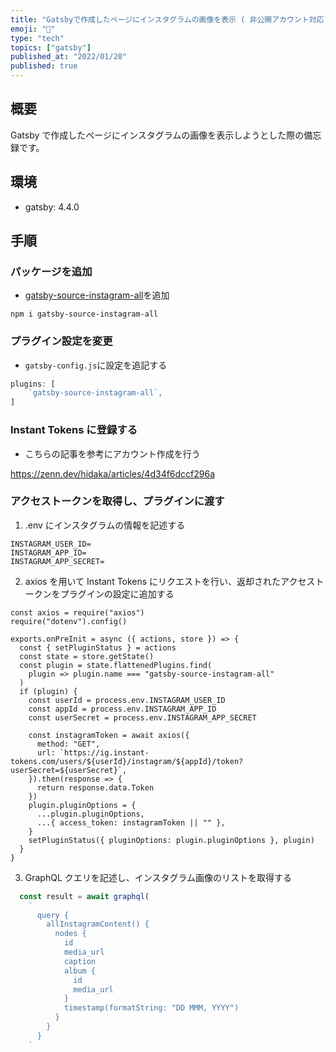 ```yaml
---
title: "Gatsbyで作成したページにインスタグラムの画像を表示 ( 非公開アカウント対応)"
emoji: "📸"
type: "tech"
topics: ["gatsby"]
published_at: "2022/01/20"
published: true
---
```


## 概要

Gatsby で作成したページにインスタグラムの画像を表示しようとした際の備忘録です。

## 環境

- gatsby: 4.4.0

## 手順

### パッケージを追加

- [gatsby-source-instagram-all](https://www.gatsbyjs.com/plugins/gatsby-source-instagram-all/)を追加

```shell:terminal
npm i gatsby-source-instagram-all
```

### プラグイン設定を変更

- `gatsby-config.js`に設定を追記する

```js:gatsby-config.js
plugins: [
    `gatsby-source-instagram-all`,
]
```

### Instant Tokens に登録する

- こちらの記事を参考にアカウント作成を行う

https://zenn.dev/hidaka/articles/4d34f6dccf296a

### アクセストークンを取得し、プラグインに渡す

1. .env にインスタグラムの情報を記述する

```shell:.env
INSTAGRAM_USER_ID=
INSTAGRAM_APP_ID=
INSTAGRAM_APP_SECRET=
```

2. axios を用いて Instant Tokens にリクエストを行い、返却されたアクセストークンをプラグインの設定に追加する

```js:gatsby-node
const axios = require("axios")
require("dotenv").config()

exports.onPreInit = async ({ actions, store }) => {
  const { setPluginStatus } = actions
  const state = store.getState()
  const plugin = state.flattenedPlugins.find(
    plugin => plugin.name === "gatsby-source-instagram-all"
  )
  if (plugin) {
    const userId = process.env.INSTAGRAM_USER_ID
    const appId = process.env.INSTAGRAM_APP_ID
    const userSecret = process.env.INSTAGRAM_APP_SECRET

    const instagramToken = await axios({
      method: "GET",
      url: `https://ig.instant-tokens.com/users/${userId}/instagram/${appId}/token?userSecret=${userSecret}`,
    }).then(response => {
      return response.data.Token
    })
    plugin.pluginOptions = {
      ...plugin.pluginOptions,
      ...{ access_token: instagramToken || "" },
    }
    setPluginStatus({ pluginOptions: plugin.pluginOptions }, plugin)
  }
}
```

3. GraphQL クエリを記述し、インスタグラム画像のリストを取得する

```js
  const result = await graphql(
    `
      query {
        allInstagramContent() {
          nodes {
            id
            media_url
            caption
            album {
              id
              media_url
            }
            timestamp(formatString: "DD MMM, YYYY")
          }
        }
      }
    `
```
